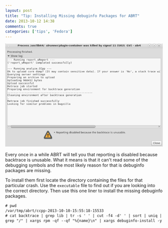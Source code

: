 ```yaml
---
layout: post
title: "Tip: Installing Missing debuginfo Packages for ABRT"
date: 2013-10-12 14:38
comments: true
categories: ['tips', 'Fedora']
---
```


!["Reporting disabled"](/images/reporting_disabled.png "Reporting disabled")

Every once in a while ABRT will tell you that reporting is disabled because
backtrace is unusable. What it means is that it can't read some of the debugging
symbols and the most likely reason for that is debuginfo packages are missing.

To install them first locate the directory containing the files for that particular
crash. Use the `executable` file to find out if you are looking into the correct
directory. Then use this one liner to install the missing debuginfo packages.

    # pwd
    /var/tmp/abrt/ccpp-2013-10-10-15:55:18-15533
    # cat backtrace | grep lib | tr -s ' ' | cut -f4 -d' ' | sort | uniq | grep "/" | xargs rpm -qf --qf "%{name}\n" | xargs debuginfo-install -y
